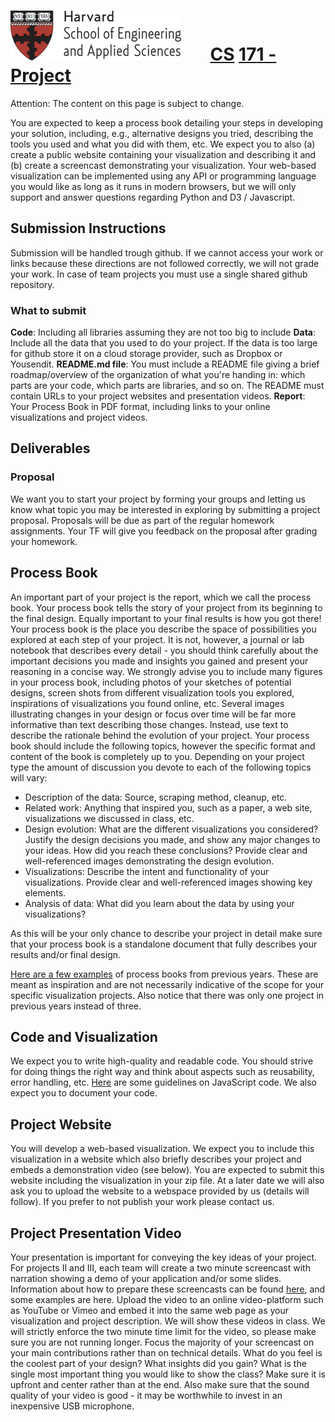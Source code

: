 # ![](i/seas.gif) &nbsp; &nbsp; &nbsp;       <u class="cs">CS</u> <u class="rest">1</u><u class="number">7</u><u class="rest">1 - Project</u> <br />

Attention: The content on this page is subject to change.

You are expected to keep a process book detailing your steps in developing your solution, including, e.g., alternative designs you tried, describing the tools you used and what you did with them, etc.
We expect you to also (a) create a public website containing your visualization and describing it and (b) create a screencast demonstrating your visualization. Your web-based visualization can be implemented using any API or programming language you would like as long as it runs in modern browsers, but we will only support and answer questions regarding Python and D3 / Javascript.

## Submission Instructions

Submission will be handled trough github. If we cannot access your work or links because these directions are not followed correctly, we will not grade your work. In case of team projects you must use a single shared github repository.

### What to submit
**Code**: Including all libraries assuming they are not too big to include
**Data**: Include all the data that you used to do your project. If the data is too large for github store it on a cloud storage provider, such as Dropbox or Yousendit.
**README.md file**: You must include a README file giving a brief roadmap/overview of the organization of what you're handing in: which parts are your code, which parts are libraries, and so on. The README must contain URLs to your project websites and presentation videos.
**Report**: Your Process Book in PDF format, including links to your online visualizations and project videos.


## Deliverables
### Proposal
We want you to start your project by forming your groups and letting us know what topic you may be interested in exploring by submitting a project proposal. Proposals will be due as part of the regular homework assignments. Your TF will give you feedback on the proposal after grading your homework.

## Process Book
An important part of your project is the report, which we call the process book. Your process book tells the story of your project from its beginning to the final design. Equally important to your final results is how you got there! Your process book is the place you describe the space of possibilities you explored at each step of your project. It is not, however, a journal or lab notebook that describes every detail - you should think carefully about the important decisions you made and insights you gained and present your reasoning in a concise way.
We strongly advise you to include many figures in your process book, including photos of your sketches of potential designs, screen shots from different visualization tools you explored, inspirations of visualizations you found online, etc. Several images illustrating changes in your design or focus over time will be far more informative than text describing those changes. Instead, use text to describe the rationale behind the evolution of your project.
Your process book should include the following topics, however the specific format and content of the book is completely up to you. Depending on your project type the amount of discussion you devote to each of the following topics will vary:

 * Description of the data: Source, scraping method, cleanup, etc.
 * Related work: Anything that inspired you, such as a paper, a web site, visualizations we discussed in class, etc.
 * Design evolution: What are the different visualizations you considered? Justify the design decisions you made, and show any major changes to your ideas. How did you reach these conclusions? Provide clear and well-referenced images demonstrating the design evolution.
 * Visualizations: Describe the intent and functionality of your visualizations. Provide clear and well-referenced images showing key elements.
 * Analysis of data: What did you learn about the data by using your visualizations?
 
As this will be your only chance to describe your project in detail make sure that your process book is a standalone document that fully describes your results and/or final design.

[Here are a few examples](https://drive.google.com/#folders/0B2Pu4bcI9HyOQWw2QnVWbU8zOVU) of process books from previous years. These are meant as inspiration and are not necessarily indicative of the scope for your specific visualization projects. Also notice that there was only one project in previous years instead of three.

## Code and Visualization
We expect you to write high-quality and readable code. You should strive for doing things the right way and think about aspects such as reusability, error handling, etc. [Here](http://javascript.crockford.com/code.html) are some guidelines on JavaScript code. We also expect you to document your code.

## Project Website
You will develop a web-based visualization. We expect you to include this visualization in a website which also briefly describes your project and embeds a demonstration video (see below). You are expected to submit this website including the visualization in your zip file. At a later date we will also ask you to upload the website to a webspace provided by us (details will follow). If you prefer to not publish your work please contact us.

## Project Presentation Video
Your presentation is important for conveying the key ideas of your project. For projects II and III, each team will create a two minute screencast with narration showing a demo of your application and/or some slides. Information about how to prepare these screencasts can be found [here](screencast.md), and some examples are here. Upload the video to an online video-platform such as YouTube or Vimeo and embed it into the same web page as your visualization and project description. We will show these videos in class.
We will strictly enforce the two minute time limit for the video, so please make sure you are not running longer. Focus the majority of your screencast on your main contributions rather than on technical details. What do you feel is the coolest part of your design? What insights did you gain? What is the single most important thing you would like to show the class? Make sure it is upfront and center rather than at the end. Also make sure that the sound quality of your video is good - it may be worthwhile to invest in an inexpensive USB microphone.
